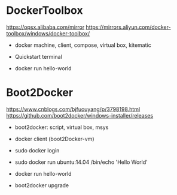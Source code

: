 # DockerToolbox
https://opsx.alibaba.com/mirror
https://mirrors.aliyun.com/docker-toolbox/windows/docker-toolbox/

- docker machine, client, compose, virtual box, kitematic

- Quickstart terminal
- docker run hello-world


# Boot2Docker
https://www.cnblogs.com/bjfuouyang/p/3798198.html
https://github.com/boot2docker/windows-installer/releases

- boot2docker: script, virtual box, msys
- docker client (boot2Docker-vm)

- sudo docker login
- sudo docker run ubuntu:14.04 /bin/echo 'Hello World'

- docker run hello-world

- boot2docker upgrade
